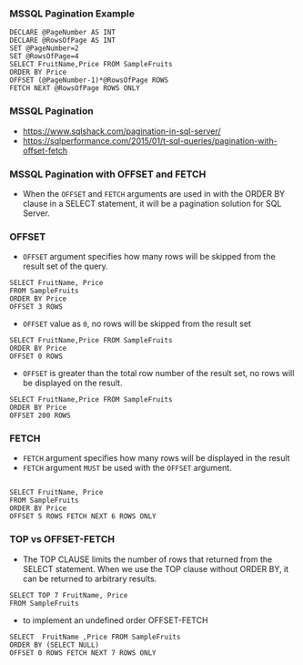 ### MSSQL Pagination Example

```
DECLARE @PageNumber AS INT
DECLARE @RowsOfPage AS INT
SET @PageNumber=2
SET @RowsOfPage=4
SELECT FruitName,Price FROM SampleFruits
ORDER BY Price
OFFSET (@PageNumber-1)*@RowsOfPage ROWS
FETCH NEXT @RowsOfPage ROWS ONLY
```

### MSSQL Pagination

- https://www.sqlshack.com/pagination-in-sql-server/
- https://sqlperformance.com/2015/01/t-sql-queries/pagination-with-offset-fetch

### MSSQL Pagination with OFFSET and FETCH

- When the `OFFSET` and `FETCH` arguments are used in with the ORDER BY clause in a SELECT statement, it will be a pagination solution for SQL Server.

### OFFSET

- `OFFSET` argument specifies how many rows will be skipped from the result set of the query.

```
SELECT FruitName, Price
FROM SampleFruits
ORDER BY Price
OFFSET 3 ROWS
```

- `OFFSET` value as `0`, no rows will be skipped from the result set

```
SELECT FruitName,Price FROM SampleFruits
ORDER BY Price
OFFSET 0 ROWS
```

- `OFFSET` is greater than the total row number of the result set, no rows will be displayed on the result.

```
SELECT FruitName,Price FROM SampleFruits
ORDER BY Price
OFFSET 200 ROWS
```

### FETCH

- `FETCH` argument specifies how many rows will be displayed in the result
- `FETCH` argument `MUST` be used with the `OFFSET` argument.

```

SELECT FruitName, Price
FROM SampleFruits
ORDER BY Price
OFFSET 5 ROWS FETCH NEXT 6 ROWS ONLY
```

### TOP vs OFFSET-FETCH

- The TOP CLAUSE limits the number of rows that returned from the SELECT statement. When we use the TOP clause without ORDER BY, it can be returned to arbitrary results.

```
SELECT TOP 7 FruitName, Price
FROM SampleFruits
```

- to implement an undefined order OFFSET-FETCH

```
SELECT  FruitName ,Price FROM SampleFruits
ORDER BY (SELECT NULL)
OFFSET 0 ROWS FETCH NEXT 7 ROWS ONLY
```
